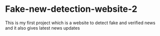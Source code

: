 # Fake-new-detection-website-2
This is my first project which is a website to detect fake and verified news and it also gives latest news updates 
